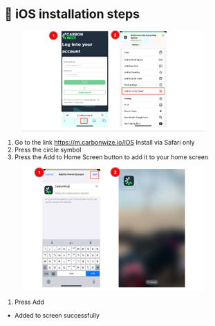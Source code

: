 # 📝 iOS installation steps

<figure><img src="../.gitbook/assets/image.png" alt=""><figcaption></figcaption></figure>

1. Go to the link https://m.carbonwize.io/iOS Install via Safari only&#x20;
2. Press the circle symbol
3. Press the Add to Home Screen button to add it to your home screen



<figure><img src="../.gitbook/assets/image (1).png" alt=""><figcaption></figcaption></figure>

1. Press Add

* Added to screen successfully
